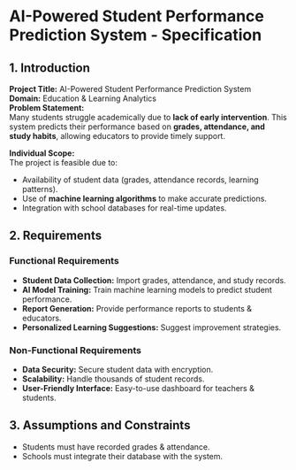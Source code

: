  # AI-Powered Student Performance Prediction System - Specification

## 1. Introduction

**Project Title:** AI-Powered Student Performance Prediction System  
**Domain:** Education & Learning Analytics  
**Problem Statement:**  
Many students struggle academically due to **lack of early intervention**. This system predicts their performance based on **grades, attendance, and study habits**, allowing educators to provide timely support.  

**Individual Scope:**  
The project is feasible due to:
- Availability of student data (grades, attendance records, learning patterns).
- Use of **machine learning algorithms** to make accurate predictions.
- Integration with school databases for real-time updates.

## 2. Requirements

### Functional Requirements
- **Student Data Collection:** Import grades, attendance, and study records.
- **AI Model Training:** Train machine learning models to predict student performance.
- **Report Generation:** Provide performance reports to students & educators.
- **Personalized Learning Suggestions:** Suggest improvement strategies.

### Non-Functional Requirements
- **Data Security:** Secure student data with encryption.
- **Scalability:** Handle thousands of student records.
- **User-Friendly Interface:** Easy-to-use dashboard for teachers & students.

## 3. Assumptions and Constraints
- Students must have recorded grades & attendance.
- Schools must integrate their database with the system.

